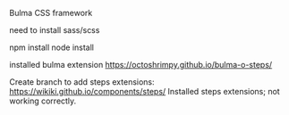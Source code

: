 Bulma CSS framework

need to install sass/scss

npm install
node install 


installed bulma extension
https://octoshrimpy.github.io/bulma-o-steps/

Create branch to add steps extensions:
https://wikiki.github.io/components/steps/
Installed steps extensions; not working correctly.